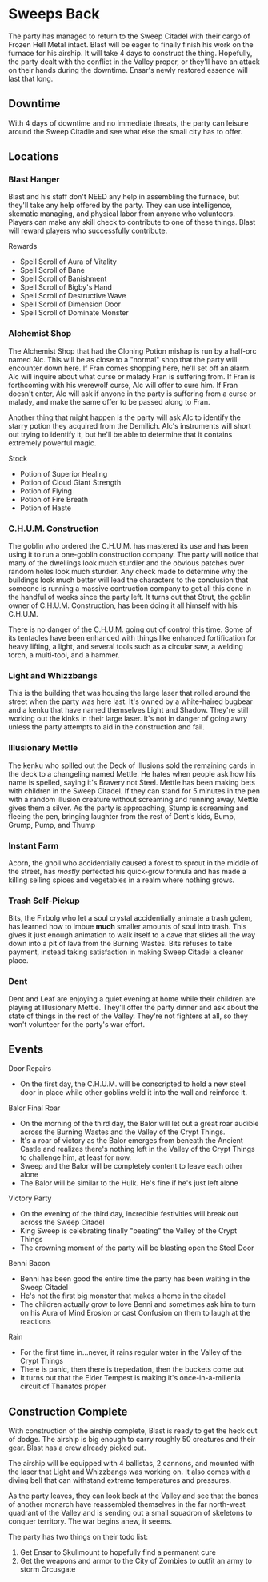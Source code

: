 # Sweeps Back
The party has managed to return to the Sweep Citadel with their cargo of Frozen Hell Metal intact. Blast will be eager to finally finish his work on the furnace for his airship. It will take 4 days to construct the thing. Hopefully, the party dealt with the conflict in the Valley proper, or they'll have an attack on their hands during the downtime. Ensar's newly restored essence will last that long.

## Downtime
With 4 days of downtime and no immediate threats, the party can leisure around the Sweep Citadle and see what else the small city has to offer.

## Locations

### Blast Hanger
Blast and his staff don't NEED any help in assembling the furnace, but they'll take any help offered by the party. They can use intelligence, skematic managing, and physical labor from anyone who volunteers. Players can make any skill check to contribute to one of these things. Blast will reward players who successfully contribute.

Rewards
* Spell Scroll of Aura of Vitality
* Spell Scroll of Bane
* Spell Scroll of Banishment
* Spell Scroll of Bigby's Hand
* Spell Scroll of Destructive Wave
* Spell Scroll of Dimension Door
* Spell Scroll of Dominate Monster

### Alchemist Shop
The Alchemist Shop that had the Cloning Potion mishap is run by a half-orc named Alc. This will be as close to a "normal" shop that the party will encounter down here. If Fran comes shopping here, he'll set off an alarm. Alc will inquire about what curse or malady Fran is suffering from. If Fran is forthcoming with his werewolf curse, Alc will offer to cure him. If Fran doesn't enter, Alc will ask if anyone in the party is suffering from a curse or malady, and make the same offer to be passed along to Fran.

Another thing that might happen is the party will ask Alc to identify the starry potion they acquired from the Demilich. Alc's instruments will short out trying to identify it, but he'll be able to determine that it contains extremely powerful magic.

Stock
* Potion of Superior Healing
* Potion of Cloud Giant Strength
* Potion of Flying
* Potion of Fire Breath
* Potion of Haste

### C.H.U.M. Construction
The goblin who ordered the C.H.U.M. has mastered its use and has been using it to run a one-goblin construction company. The party will notice that many of the dwellings look much sturdier and the obvious patches over random holes look much sturdier. Any check made to determine why the buildings look much better will lead the characters to the conclusion that someone is running a massive contruction company to get all this done in the handful of weeks since the party left. It turns out that Strut, the goblin owner of C.H.U.M. Construction, has been doing it all himself with his C.H.U.M.

There is no danger of the C.H.U.M. going out of control this time. Some of its tentacles have been enhanced with things like enhanced fortification for heavy lifting, a light, and several tools such as a circular saw, a welding torch, a multi-tool, and a hammer.

### Light and Whizzbangs
This is the building that was housing the large laser that rolled around the street when the party was here last. It's owned by a white-haired bugbear and a kenku that have named themselves Light and Shadow. They're still working out the kinks in their large laser. It's not in danger of going awry unless the party attempts to aid in the construction and fail.

### Illusionary Mettle
The kenku who spilled out the Deck of Illusions sold the remaining cards in the deck to a changeling named Mettle. He hates when people ask how his name is spelled, saying it's Bravery not Steel. Mettle has been making bets with children in the Sweep Citadel. If they can stand for 5 minutes in the pen with a random illusion creature without screaming and running away, Mettle gives them a silver. As the party is approaching, Stump is screaming and fleeing the pen, bringing laughter from the rest of Dent's kids, Bump, Grump, Pump, and Thump

### Instant Farm
Acorn, the gnoll who accidentially caused a forest to sprout in the middle of the street, has *mostly* perfected his quick-grow formula and has made a killing selling spices and vegetables in a realm where nothing grows.

### Trash Self-Pickup
Bits, the Firbolg who let a soul crystal accidentially animate a trash golem, has learned how to imbue **much** smaller amounts of soul into trash. This gives it just enough animation to walk itself to a cave that slides all the way down into a pit of lava from the Burning Wastes. Bits refuses to take payment, instead taking satisfaction in making Sweep Citadel a cleaner place.

### Dent
Dent and Leaf are enjoying a quiet evening at home while their children are playing at Illusionary Mettle. They'll offer the party dinner and ask about the state of things in the rest of the Valley. They're not fighters at all, so they won't volunteer for the party's war effort.

## Events

Door Repairs
* On the first day, the C.H.U.M. will be conscripted to hold a new steel door in place while other goblins weld it into the wall and reinforce it.

Balor Final Roar
* On the morning of the third day, the Balor will let out a great roar audible across the Burning Wastes and the Valley of the Crypt Things.
* It's a roar of victory as the Balor emerges from beneath the Ancient Castle and realizes there's nothing left in the Valley of the Crypt Things to challenge him, at least for now.
* Sweep and the Balor will be completely content to leave each other alone
* The Balor will be similar to the Hulk. He's fine if he's just left alone

Victory Party
* On the evening of the third day, incredible festivities will break out across the Sweep Citadel
* King Sweep is celebrating finally "beating" the Valley of the Crypt Things
* The crowning moment of the party will be blasting open the Steel Door

Benni Bacon
* Benni has been good the entire time the party has been waiting in the Sweep Citadel
* He's not the first big monster that makes a home in the citadel
* The children actually grow to love Benni and sometimes ask him to turn on his Aura of Mind Erosion or cast Confusion on them to laugh at the reactions

Rain
* For the first time in...never, it rains regular water in the Valley of the Crypt Things
* There is panic, then there is trepedation, then the buckets come out
* It turns out that the Elder Tempest is making it's once-in-a-millenia circuit of Thanatos proper

## Construction Complete
With construction of the airship complete, Blast is ready to get the heck out of dodge. The airship is big enough to carry roughly 50 creatures and their gear. Blast has a crew already picked out.

The airship will be equipped with 4 ballistas, 2 cannons, and mounted with the laser that Light and Whizzbangs was working on. It also comes with a diving bell that can withstand extreme temperatures and pressures.

As the party leaves, they can look back at the Valley and see that the bones of another monarch have reassembled themselves in the far north-west quadrant of the Valley and is sending out a small squadron of skeletons to conquer territory. The war begins anew, it seems.

The party has two things on their todo list:
1. Get Ensar to Skullmount to hopefully find a permanent cure
2. Get the weapons and armor to the City of Zombies to outfit an army to storm Orcusgate
